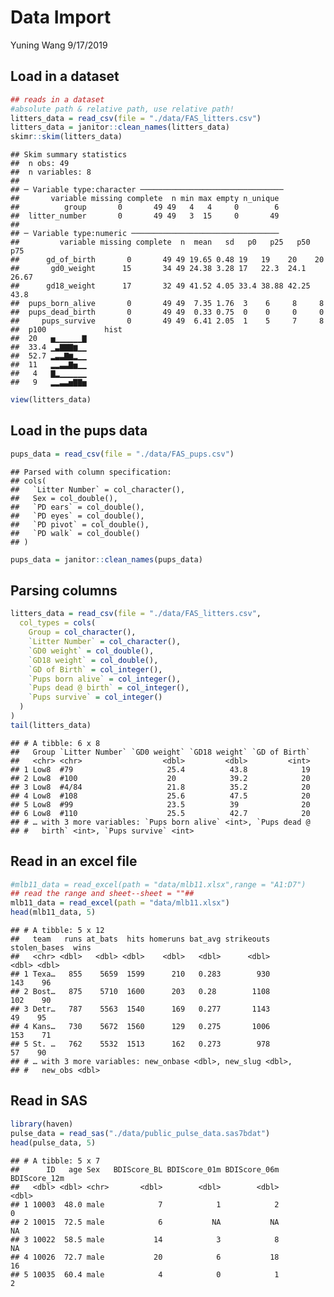 Data Import
================
Yuning Wang
9/17/2019

## Load in a dataset

``` r
## reads in a dataset
#absolute path & relative path, use relative path!
litters_data = read_csv(file = "./data/FAS_litters.csv")
litters_data = janitor::clean_names(litters_data)
skimr::skim(litters_data) 
```

    ## Skim summary statistics
    ##  n obs: 49 
    ##  n variables: 8 
    ## 
    ## ─ Variable type:character ────────────────────────────────
    ##       variable missing complete  n min max empty n_unique
    ##          group       0       49 49   4   4     0        6
    ##  litter_number       0       49 49   3  15     0       49
    ## 
    ## ─ Variable type:numeric ─────────────────────────────────
    ##         variable missing complete  n  mean   sd   p0   p25   p50   p75
    ##      gd_of_birth       0       49 49 19.65 0.48 19   19    20    20   
    ##       gd0_weight      15       34 49 24.38 3.28 17   22.3  24.1  26.67
    ##      gd18_weight      17       32 49 41.52 4.05 33.4 38.88 42.25 43.8 
    ##  pups_born_alive       0       49 49  7.35 1.76  3    6     8     8   
    ##  pups_dead_birth       0       49 49  0.33 0.75  0    0     0     0   
    ##     pups_survive       0       49 49  6.41 2.05  1    5     7     8   
    ##  p100             hist
    ##  20   ▅▁▁▁▁▁▁▇
    ##  33.4 ▁▃▇▇▇▆▁▁
    ##  52.7 ▂▃▃▇▆▂▁▁
    ##  11   ▂▂▃▃▇▅▁▁
    ##   4   ▇▂▁▁▁▁▁▁
    ##   9   ▂▂▃▃▅▇▇▅

``` r
view(litters_data)
```

## Load in the pups data

``` r
pups_data = read_csv(file = "./data/FAS_pups.csv")
```

    ## Parsed with column specification:
    ## cols(
    ##   `Litter Number` = col_character(),
    ##   Sex = col_double(),
    ##   `PD ears` = col_double(),
    ##   `PD eyes` = col_double(),
    ##   `PD pivot` = col_double(),
    ##   `PD walk` = col_double()
    ## )

``` r
pups_data = janitor::clean_names(pups_data)
```

## Parsing columns

``` r
litters_data = read_csv(file = "./data/FAS_litters.csv",
  col_types = cols(
    Group = col_character(),
    `Litter Number` = col_character(),
    `GD0 weight` = col_double(),
    `GD18 weight` = col_double(),
    `GD of Birth` = col_integer(),
    `Pups born alive` = col_integer(),
    `Pups dead @ birth` = col_integer(),
    `Pups survive` = col_integer()
  )
)
tail(litters_data)
```

    ## # A tibble: 6 x 8
    ##   Group `Litter Number` `GD0 weight` `GD18 weight` `GD of Birth`
    ##   <chr> <chr>                  <dbl>         <dbl>         <int>
    ## 1 Low8  #79                     25.4          43.8            19
    ## 2 Low8  #100                    20            39.2            20
    ## 3 Low8  #4/84                   21.8          35.2            20
    ## 4 Low8  #108                    25.6          47.5            20
    ## 5 Low8  #99                     23.5          39              20
    ## 6 Low8  #110                    25.5          42.7            20
    ## # … with 3 more variables: `Pups born alive` <int>, `Pups dead @
    ## #   birth` <int>, `Pups survive` <int>

## Read in an excel file

``` r
#mlb11_data = read_excel(path = "data/mlb11.xlsx",range = "A1:D7")  
## read the range and sheet--sheet = ""##
mlb11_data = read_excel(path = "data/mlb11.xlsx")
head(mlb11_data, 5)
```

    ## # A tibble: 5 x 12
    ##   team   runs at_bats  hits homeruns bat_avg strikeouts stolen_bases  wins
    ##   <chr> <dbl>   <dbl> <dbl>    <dbl>   <dbl>      <dbl>        <dbl> <dbl>
    ## 1 Texa…   855    5659  1599      210   0.283        930          143    96
    ## 2 Bost…   875    5710  1600      203   0.28        1108          102    90
    ## 3 Detr…   787    5563  1540      169   0.277       1143           49    95
    ## 4 Kans…   730    5672  1560      129   0.275       1006          153    71
    ## 5 St. …   762    5532  1513      162   0.273        978           57    90
    ## # … with 3 more variables: new_onbase <dbl>, new_slug <dbl>,
    ## #   new_obs <dbl>

## Read in SAS

``` r
library(haven)
pulse_data = read_sas("./data/public_pulse_data.sas7bdat")
head(pulse_data, 5)
```

    ## # A tibble: 5 x 7
    ##      ID   age Sex   BDIScore_BL BDIScore_01m BDIScore_06m BDIScore_12m
    ##   <dbl> <dbl> <chr>       <dbl>        <dbl>        <dbl>        <dbl>
    ## 1 10003  48.0 male            7            1            2            0
    ## 2 10015  72.5 male            6           NA           NA           NA
    ## 3 10022  58.5 male           14            3            8           NA
    ## 4 10026  72.7 male           20            6           18           16
    ## 5 10035  60.4 male            4            0            1            2

